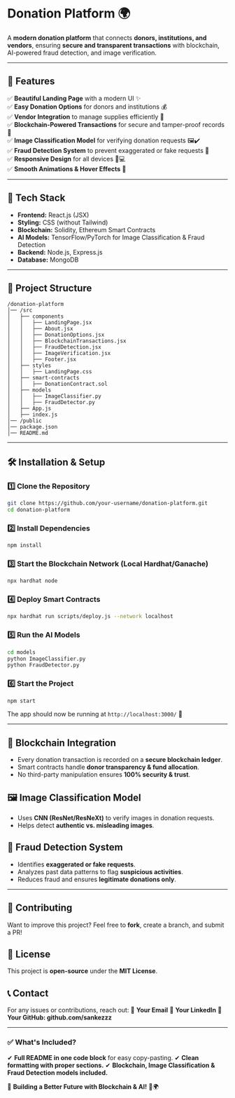 # **Donation Platform** 🌍
A **modern donation platform** that connects **donors, institutions, and vendors**, ensuring **secure and transparent transactions** with blockchain, AI-powered fraud detection, and image verification.  


---

## **📌 Features**  
✅ **Beautiful Landing Page** with a modern UI ✨  
✅ **Easy Donation Options** for donors and institutions 💰  
✅ **Vendor Integration** to manage supplies efficiently 🏪  
✅ **Blockchain-Powered Transactions** for secure and tamper-proof records 🔗  
✅ **Image Classification Model** for verifying donation requests 🖼️✔️  
✅ **Fraud Detection System** to prevent exaggerated or fake requests 🚨  
✅ **Responsive Design** for all devices 📱💻  
✅ **Smooth Animations & Hover Effects** 🎨  

---

## **🚀 Tech Stack**  
- **Frontend:** React.js (JSX)  
- **Styling:** CSS (without Tailwind)  
- **Blockchain:** Solidity, Ethereum Smart Contracts  
- **AI Models:** TensorFlow/PyTorch for Image Classification & Fraud Detection  
- **Backend:** Node.js, Express.js  
- **Database:** MongoDB  

---

## **📂 Project Structure**  
```
/donation-platform
│── /src
│   ├── components
│   │   ├── LandingPage.jsx
│   │   ├── About.jsx
│   │   ├── DonationOptions.jsx
│   │   ├── BlockchainTransactions.jsx
│   │   ├── FraudDetection.jsx
│   │   ├── ImageVerification.jsx
│   │   ├── Footer.jsx
│   ├── styles
│   │   ├── LandingPage.css
│   ├── smart-contracts
│   │   ├── DonationContract.sol
│   ├── models
│   │   ├── ImageClassifier.py
│   │   ├── FraudDetector.py
│   ├── App.js
│   ├── index.js
│── /public
│── package.json
│── README.md
```

---

## **🛠️ Installation & Setup**
### **1️⃣ Clone the Repository**
```bash
git clone https://github.com/your-username/donation-platform.git
cd donation-platform
```

### **2️⃣ Install Dependencies**
```bash
npm install
```

### **3️⃣ Start the Blockchain Network (Local Hardhat/Ganache)**
```bash
npx hardhat node
```

### **4️⃣ Deploy Smart Contracts**
```bash
npx hardhat run scripts/deploy.js --network localhost
```

### **5️⃣ Run the AI Models**
```bash
cd models
python ImageClassifier.py
python FraudDetector.py
```

### **6️⃣ Start the Project**
```bash
npm start
```

The app should now be running at `http://localhost:3000/` 🚀

---

## **🔗 Blockchain Integration**
* Every donation transaction is recorded on a **secure blockchain ledger**.
* Smart contracts handle **donor transparency & fund allocation**.
* No third-party manipulation ensures **100% security & trust**.

## **🖼️ Image Classification Model**
* Uses **CNN (ResNet/ResNeXt)** to verify images in donation requests.
* Helps detect **authentic vs. misleading images**.

## **🚨 Fraud Detection System**
* Identifies **exaggerated or fake requests**.
* Analyzes past data patterns to flag **suspicious activities**.
* Reduces fraud and ensures **legitimate donations only**.

---



## **🌟 Contributing**
Want to improve this project? Feel free to **fork**, create a branch, and submit a PR!

## **📜 License**
This project is **open-source** under the **MIT License**.

## **📞 Contact**
For any issues or contributions, reach out:
📧 **Your Email**
🔗 **Your LinkedIn**
🔗 **Your GitHub: github.com/sankezzz**

---

### **✅ What's Included?**
✔ **Full README in one code block** for easy copy-pasting.
✔ **Clean formatting with proper sections.**
✔ **Blockchain, Image Classification & Fraud Detection models included.**

🚀 **Building a Better Future with Blockchain & AI!** 💖🌍
